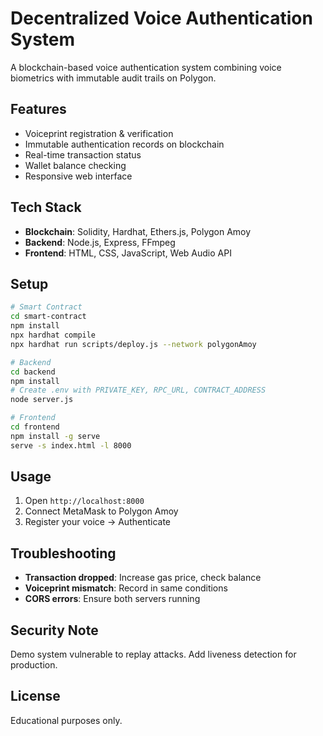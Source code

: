 # Decentralized Voice Authentication System
A blockchain-based voice authentication system combining voice biometrics with immutable audit trails on Polygon.
## Features
- Voiceprint registration & verification
- Immutable authentication records on blockchain
- Real-time transaction status
- Wallet balance checking
- Responsive web interface

## Tech Stack
- **Blockchain**: Solidity, Hardhat, Ethers.js, Polygon Amoy
- **Backend**: Node.js, Express, FFmpeg
- **Frontend**: HTML, CSS, JavaScript, Web Audio API

## Setup
```bash
# Smart Contract
cd smart-contract
npm install
npx hardhat compile
npx hardhat run scripts/deploy.js --network polygonAmoy

# Backend
cd backend
npm install
# Create .env with PRIVATE_KEY, RPC_URL, CONTRACT_ADDRESS
node server.js

# Frontend
cd frontend
npm install -g serve
serve -s index.html -l 8000
```
## Usage
1. Open `http://localhost:8000`
2. Connect MetaMask to Polygon Amoy
3. Register your voice → Authenticate

## Troubleshooting
- **Transaction dropped**: Increase gas price, check balance
- **Voiceprint mismatch**: Record in same conditions
- **CORS errors**: Ensure both servers running

## Security Note
Demo system vulnerable to replay attacks. Add liveness detection for production.

## License
Educational purposes only.
